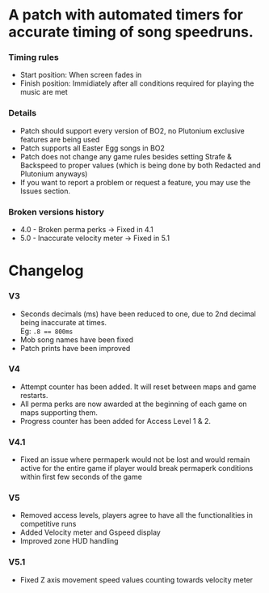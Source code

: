 # A patch with automated timers for accurate timing of song speedruns.

### Timing rules
- Start position: When screen fades in </br>
- Finish position: Immidiately after all conditions required for playing the music are met </br>

### Details
- Patch should support every version of BO2, no Plutonium exclusive features are being used </br>
- Patch supports all Easter Egg songs in BO2 </br>
- Patch does not change any game rules besides setting Strafe & Backspeed to proper values (which is being done by both Redacted and Plutonium anyways) </br>
- If you want to report a problem or request a feature, you may use the Issues section. </br>

### Broken versions history
- 4.0 - Broken perma perks -> Fixed in 4.1
- 5.0 - Inaccurate velocity meter -> Fixed in 5.1

# Changelog
### V3
- Seconds decimals (ms) have been reduced to one, due to 2nd decimal being inaccurate at times. </br>Eg: `.8 == 800ms`</br>
- Mob song names have been fixed
- Patch prints have been improved

### V4
- Attempt counter has been added. It will reset between maps and game restarts.
- All perma perks are now awarded at the beginning of each game on maps supporting them.
- Progress counter has been added for Access Level 1 & 2.

### V4.1
- Fixed an issue where permaperk would not be lost and would remain active for the entire game if player would break permaperk conditions within first few seconds of the game

### V5
- Removed access levels, players agree to have all the functionalities in competitive runs
- Added Velocity meter and Gspeed display
- Improved zone HUD handling

### V5.1
- Fixed Z axis movement speed values counting towards velocity meter